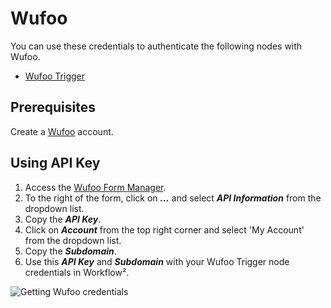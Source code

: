 # Wufoo

You can use these credentials to authenticate the following nodes with Wufoo.
- [Wufoo Trigger](/workflow/integrations/trigger-nodes/workflow-nodes-base.wufooTrigger/)

## Prerequisites

Create a [Wufoo](https://wufoo.com) account.

## Using API Key

1. Access the [Wufoo Form Manager](https://app.wufoo.com/#/form-manager).
2. To the right of the form, click on ***...*** and select ***API Information*** from the dropdown list.
3. Copy the ***API Key***.
4. Click on ***Account***  from the top right corner and select 'My Account' from the dropdown list.
5. Copy the ***Subdomain***.
6. Use this ***API Key*** and ***Subdomain*** with your Wufoo Trigger node credentials in Workflow².

![Getting Wufoo credentials](/_images/integrations/credentials/wufoo/using-api-key.gif)
